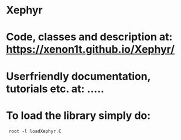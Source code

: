 # Xephyr
# Code, classes and description at: https://xenon1t.github.io/Xephyr/
# Userfriendly documentation, tutorials etc. at: .....
<h1> To load the library simply do: </h1>
<code> root -l loadXephyr.C </code>
